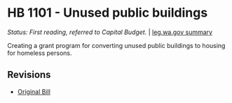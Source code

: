 # HB 1101 - Unused public buildings
*Status: First reading, referred to Capital Budget.* | [leg.wa.gov summary](https://app.leg.wa.gov/billsummary?BillNumber=1101&Year=2021)

Creating a grant program for converting unused public buildings to housing for homeless persons.

## Revisions
* [Original Bill](1/)